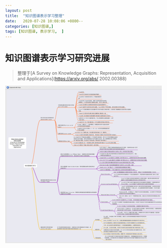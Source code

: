 ```yaml
---
layout: post
title:  "知识图谱表示学习整理"
date:   2020-07-28 10:08:06 +0800--
categories: [知识图谱,]
tags: [知识图谱, 表示学习,  ]  
---
```


# 知识图谱表示学习研究进展

> 整理于[A Survey on Knowledge Graphs: Representation, Acquisition and Applications](https://arxiv.org/abs/ 2002.00388)

![Xnip2020-07-28_10-29-07](/assets/imgs/Xnip2020-07-28_10-29-07-5903395.jpg)

